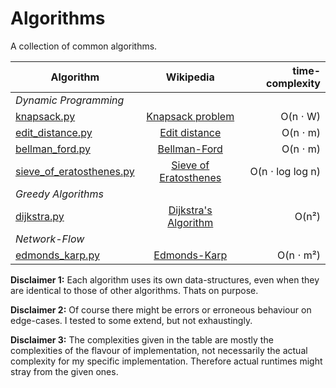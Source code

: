 # Algorithms

A collection of common algorithms.

| Algorithm | Wikipedia | time-complexity |
|--------------|:-----:|-----------:|
| *Dynamic Programming* |||
| [knapsack.py](https://github.com/YannickSpoerl/algorithms/blob/main/dynamic_programming/knapsack.py) | [Knapsack problem](https://en.wikipedia.org/wiki/Knapsack_problem) | O(n ⋅ W) |
| [edit_distance.py](https://github.com/YannickSpoerl/algorithms/blob/main/dynamic_programming/edit_distance.py) | [Edit distance](https://en.wikipedia.org/wiki/Edit_distance) | O(n ⋅ m) |
| [bellman_ford.py](https://github.com/YannickSpoerl/algorithms/blob/main/dynamic_programming/bellman_ford.py) | [Bellman-Ford](https://en.wikipedia.org/wiki/Bellman%E2%80%93Ford_algorithm) | O(n ⋅ m) |
| [sieve_of_eratosthenes.py](https://github.com/YannickSpoerl/algorithms/blob/main/dynamic_programming/sieve_of_eratosthenes.py) | [Sieve of Eratosthenes](https://en.wikipedia.org/wiki/Sieve_of_Eratosthenes) | O(n ⋅ log log n) |
| *Greedy Algorithms* |||
| [dijkstra.py](https://github.com/YannickSpoerl/algorithms/blob/main/greedy/dijsktra.py) | [Dijkstra's Algorithm](https://en.wikipedia.org/wiki/Dijkstra%27s_algorithm) | O(n²) |
| *Network-Flow* |||
| [edmonds_karp.py](https://github.com/YannickSpoerl/algorithms/blob/main/network_flow/edmonds_karp.py) | [Edmonds-Karp](https://en.wikipedia.org/wiki/Edmonds%E2%80%93Karp_algorithm) | O(n ⋅ m²) |

**Disclaimer 1:** Each algorithm uses its own data-structures, even when they are identical to those of other algorithms. Thats on purpose.

**Disclaimer 2:** Of course there might be errors or erroneous behaviour on edge-cases. I tested to some extend, but not exhaustingly.

**Disclaimer 3:** The complexities given in the table are mostly the complexities of the flavour of implementation, not necessarily
the actual complexity for my specific implementation. Therefore actual runtimes might stray from the given ones.